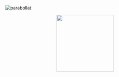 ![parabollat](https://github.com/knyfic/parabollat/assets/109595809/830b5469-355f-410e-ad7e-96758b2f4169)
<br />
<p align="center">
 <img width="180" height="180" src="![parabollat3](https://github.com/knyfic/parabollat/assets/109595809/56d609b3-5bc7-4abb-81c0-76472f5853a1)">
</p>



